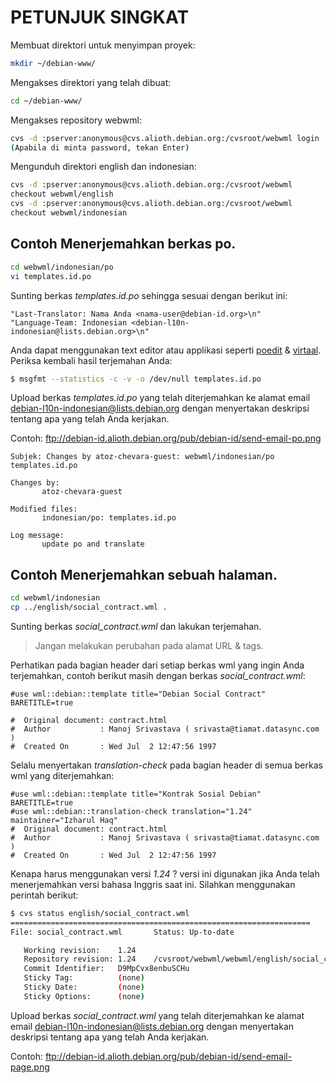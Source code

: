 # PETUNJUK SINGKAT

Membuat direktori untuk menyimpan proyek:

```bash
mkdir ~/debian-www/
```

Mengakses direktori yang telah dibuat:

```bash
cd ~/debian-www/
```

Mengakses repository webwml:

```bash
cvs -d :pserver:anonymous@cvs.alioth.debian.org:/cvsroot/webwml login
(Apabila di minta password, tekan Enter)
```

Mengunduh direktori english dan indonesian:

```bash
cvs -d :pserver:anonymous@cvs.alioth.debian.org:/cvsroot/webwml 
checkout webwml/english
cvs -d :pserver:anonymous@cvs.alioth.debian.org:/cvsroot/webwml 
checkout webwml/indonesian
```

## Contoh Menerjemahkan berkas po.

```bash
cd webwml/indonesian/po
vi templates.id.po
```

Sunting berkas *templates.id.po* sehingga sesuai dengan berikut ini:

```
"Last-Translator: Nama Anda <nama-user@debian-id.org>\n"
"Language-Team: Indonesian <debian-l10n-indonesian@lists.debian.org>\n"
```

Anda dapat menggunakan text editor atau applikasi seperti [poedit](https://poedit.net/download "unduh poedit") & 
[virtaal](http://virtaal.translatehouse.org/download.html "unduh virtaal"). Periksa kembali hasil terjemahan Anda:

```bash
$ msgfmt --statistics -c -v -o /dev/null templates.id.po
```

Upload berkas *templates.id.po* yang telah diterjemahkan ke alamat email debian-l10n-indonesian@lists.debian.org dengan 
menyertakan deskripsi tentang apa yang telah Anda kerjakan.

Contoh: ftp://debian-id.alioth.debian.org/pub/debian-id/send-email-po.png

```
Subjek: Changes by atoz-chevara-guest: webwml/indonesian/po templates.id.po

Changes by:
       atoz-chevara-guest

Modified files:
       indonesian/po: templates.id.po

Log message:
       update po and translate
```

## Contoh Menerjemahkan sebuah halaman.

```bash
cd webwml/indonesian
cp ../english/social_contract.wml .
```

Sunting berkas *social_contract.wml* dan lakukan terjemahan.

> Jangan melakukan perubahan pada alamat URL & tags.

Perhatikan pada bagian header dari setiap berkas wml yang ingin Anda terjemahkan, contoh berikut masih dengan berkas *social_contract.wml*:

```
#use wml::debian::template title="Debian Social Contract" BARETITLE=true

#  Original document: contract.html
#  Author           : Manoj Srivastava ( srivasta@tiamat.datasync.com )
#  Created On       : Wed Jul  2 12:47:56 1997
```

Selalu menyertakan *translation-check* pada bagian header di semua berkas wml yang diterjemahkan:

```
#use wml::debian::template title="Kontrak Sosial Debian" BARETITLE=true
#use wml::debian::translation-check translation="1.24" maintainer="Izharul Haq"
#  Original document: contract.html
#  Author           : Manoj Srivastava ( srivasta@tiamat.datasync.com )
#  Created On       : Wed Jul  2 12:47:56 1997
```

Kenapa harus menggunakan versi *1.24* ? versi ini digunakan jika Anda telah menerjemahkan versi bahasa Inggris saat ini. 
Silahkan menggunakan perintah berikut:

```bash
$ cvs status english/social_contract.wml
===================================================================
File: social_contract.wml       Status: Up-to-date

   Working revision:    1.24
   Repository revision: 1.24    /cvsroot/webwml/webwml/english/social_contract.wml,v
   Commit Identifier:   D9MpCvx8enbuSCHu
   Sticky Tag:          (none)
   Sticky Date:         (none)
   Sticky Options:      (none)
```

Upload berkas *social_contract.wml* yang telah diterjemahkan ke alamat email debian-l10n-indonesian@lists.debian.org dengan 
menyertakan deskripsi tentang apa yang telah Anda kerjakan.

Contoh: ftp://debian-id.alioth.debian.org/pub/debian-id/send-email-page.png